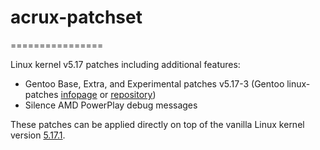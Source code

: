 # acrux-patchset
================

Linux kernel v5.17 patches including additional features:

- Gentoo Base, Extra, and Experimental patches v5.17-3 (Gentoo linux-patches [infopage](http://dev.gentoo.org/~mpagano/genpatches/) or [repository](https://gitweb.gentoo.org/proj/linux-patches.git))
- Silence AMD PowerPlay debug messages

These patches can be applied directly on top of the vanilla Linux kernel version [5.17.1](https://cdn.kernel.org/pub/linux/kernel/v5.x/linux-5.17.1.tar.xz).

